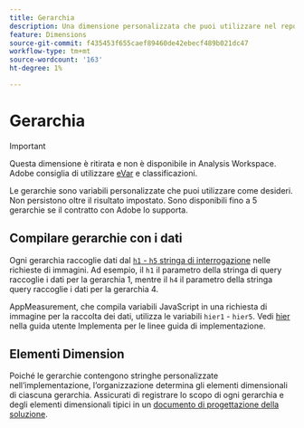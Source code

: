 ```yaml
---
title: Gerarchia
description: Una dimensione personalizzata che puoi utilizzare nel reporting.
feature: Dimensions
source-git-commit: f435453f655caef89460de42ebecf489b021dc47
workflow-type: tm+mt
source-wordcount: '163'
ht-degree: 1%

---
```


# Gerarchia

>[!IMPORTANT]
>
>Questa dimensione è ritirata e non è disponibile in Analysis Workspace. Adobe consiglia di utilizzare [eVar](evar.md) e classificazioni.

Le gerarchie sono variabili personalizzate che puoi utilizzare come desideri. Non persistono oltre il risultato impostato. Sono disponibili fino a 5 gerarchie se il contratto con Adobe lo supporta.

## Compilare gerarchie con i dati

Ogni gerarchia raccoglie dati dal [`h1` - `h5` stringa di interrogazione](/help/implement/validate/query-parameters.md) nelle richieste di immagini. Ad esempio, il `h1` il parametro della stringa di query raccoglie i dati per la gerarchia 1, mentre il `h4` il parametro della stringa query raccoglie i dati per la gerarchia 4.

AppMeasurement, che compila variabili JavaScript in una richiesta di immagine per la raccolta dei dati, utilizza le variabili `hier1` - `hier5`. Vedi [hier](/help/implement/vars/page-vars/hier.md) nella guida utente Implementa per le linee guida di implementazione.

## Elementi Dimension

Poiché le gerarchie contengono stringhe personalizzate nell’implementazione, l’organizzazione determina gli elementi dimensionali di ciascuna gerarchia. Assicurati di registrare lo scopo di ogni gerarchia e degli elementi dimensionali tipici in un [documento di progettazione della soluzione](/help/implement/prepare/solution-design.md).
